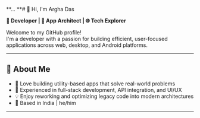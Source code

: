 **...
**# 👋 Hi, I'm Argha Das

**🔧 Developer | 📱 App Architect | 🌐 Tech Explorer**

Welcome to my GitHub profile!  
I'm a developer with a passion for building efficient, user-focused applications across web, desktop, and Android platforms.

---

## 🧠 About Me

- 🧩 Love building utility-based apps that solve real-world problems
- 🚀 Experienced in full-stack development, API integration, and UI/UX
- 💡 Enjoy reworking and optimizing legacy code into modern architectures
- 📍 Based in India | he/him

---
